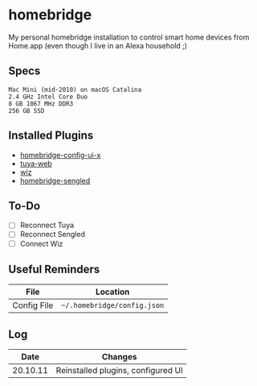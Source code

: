 # homebridge
 
My personal homebridge installation to control smart home devices from Home.app (even though I live in an Alexa household ;)

## Specs
```
Mac Mini (mid-2010) on macOS Catalina
2.4 GHz Intel Core Duo
8 GB 1067 MHz DDR3
256 GB SSD
```

## Installed Plugins
- [homebridge-config-ui-x](https://www.npmjs.com/package/homebridge-config-ui-x)
- [tuya-web](https://www.npmjs.com/package/homebridge-tuya-web)
- [wiz](https://www.npmjs.com/package/homebridge-wiz-lan)
- [homebridge-sengled](https://www.npmjs.com/package/homebridge-sengled)

         
## To-Do
- [ ] Reconnect Tuya
- [ ] Reconnect Sengled 
- [ ] Connect Wiz

## Useful Reminders
| File | Location|
|--|--|
| Config File |  `~/.homebridge/config.json` |

## Log
| Date | Changes|
|--|--|
| 20.10.11 |  Reinstalled plugins, configured UI |
